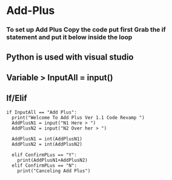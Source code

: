 # Add-Plus

### To set up Add Plus Copy the code put first Grab the if statement and put it below inside the loop
## Python is used with visual studio

## Variable >    InputAll = input()

## If/Elif
    if InputAll == "Add Plus":
      print("Welcome To Add Plus Ver 1.1 Code Revamp ")
      AddPlusN1 = input("N1 Here > ")
      AddPlusN2 = input("N2 Over her > ")

      AddPlusN1 = int(AddPlusN1)
      AddPlusN2 = int(AddPlusN2)

      elif ConfirmPLus == "Y":
        print(AddPlusN1+AddPlusN2)
      elif ConfirmPLus == "N":
        print("Canceling Add Plus")
